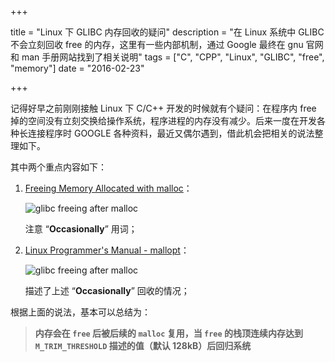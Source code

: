 +++

title = "Linux 下 GLIBC 内存回收的疑问"
description = "在 Linux 系统中 GLIBC 不会立刻回收 free 的内存，这里有一些内部机制，通过 Google 最终在 gnu 官网和 man 手册网站找到了相关说明"
tags = ["C", "CPP", "Linux", "GLIBC",  "free", "memory"]
date = "2016-02-23"

+++

记得好早之前刚刚接触 Linux 下 C/C++ 开发的时候就有个疑问：在程序内 free 掉的空间没有立刻交换给操作系统，程序进程的内存没有减少。后来一度在开发各种长连接程序时 GOOGLE 各种资料，最近又偶尔遇到，借此机会把相关的说法整理如下。

其中两个重点内容如下：

1. [Freeing Memory Allocated with malloc](http://www.gnu.org/software/libc/manual/html_node/Freeing-after-Malloc.html)：

	![glibc freeing after malloc](/images/2016/glibc-memory-freeing-1.gif)

	注意 “**Occasionally**” 用词；

2. [Linux Programmer's Manual - mallopt](http://man7.org/linux/man-pages/man3/mallopt.3.html)：

	![glibc freeing after malloc](/images/2016/glibc-memory-freeing-2.gif)

	描述了上述 “**Occasionally**” 回收的情况；

根据上面的说法，基本可以总结为：

> **内存会在 `free` 后被后续的 `malloc` 复用，当 `free` 的栈顶连续内存达到 `M_TRIM_THRESHOLD` 描述的值（默认 128kB）后回归系统**
